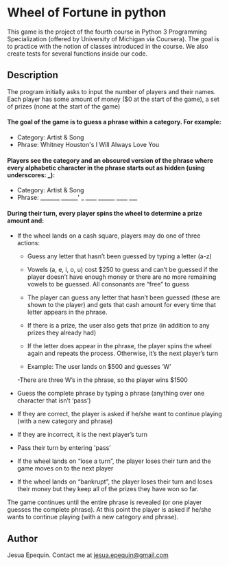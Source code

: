 # Wheel of Fortune in python

This game is the project of the fourth course in Python 3 Programming Specialization (offered by University of Michigan via Coursera). The goal is to practice with the notion of classes introduced in the course. We also create tests for several functions inside our code.

## Description

The program initially asks to input the number of players and their names. Each player has some amount of money ($0 at the start of the game), a set of prizes (none at the start of the game)

#### The goal of the game is to guess a phrase within a category. For example:
- Category: Artist & Song
- Phrase: Whitney Houston's I Will Always Love You

#### Players see the category and an obscured version of the phrase where every alphabetic character in the phrase starts out as hidden (using underscores: _):
- Category: Artist & Song
- Phrase: _______ ______' _ ____ ______ ____ ___

#### During their turn, every player spins the wheel to determine a prize amount and:
- If the wheel lands on a cash square, players may do one of three actions:

	- Guess any letter that hasn’t been guessed by typing a letter (a-z)

  - Vowels (a, e, i, o, u) cost $250 to guess and can’t be guessed if the player doesn’t have enough money or there are no more remaining vowels to be guessed. All consonants are “free” to guess

  - The player can guess any letter that hasn’t been guessed (these are shown to the player) and gets that cash amount for every time that letter appears in the phrase. 

  - If there is a prize, the user also gets that prize (in addition to any prizes they already had)

  - If the letter does appear in the phrase, the player spins the wheel again and repeats the process. Otherwise, it’s the next player’s turn

  - Example: The user lands on $500 and guesses ‘W’

   -There are three W’s in the phrase, so the player wins $1500

 - Guess the complete phrase by typing a phrase (anything over one character that isn’t ‘pass’)

  - If they are correct, the player is asked if he/she want to continue playing (with a new category and phrase)
  - If they are incorrect, it is the next player’s turn 
		
 - Pass their turn by entering 'pass'

- If the wheel lands on “lose a turn”, the player loses their turn and the game moves on to the next player

- If the wheel lands on “bankrupt”, the player loses their turn and loses their money but they keep all of the prizes they have won so far.

The game continues until the entire phrase is revealed (or one player guesses the complete phrase). At this point the player is asked if he/she wants to continue playing (with a new category and phrase).

## Author

Jesua Epequin. Contact me at jesua.epequin@gmail.com
